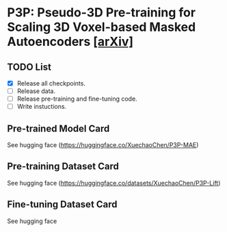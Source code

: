 # P3P: Pseudo-3D Pre-training for Scaling 3D Voxel-based Masked Autoencoders [[arXiv]](https://arxiv.org/pdf/2408.10007)

## TODO List
- [x] Release all checkpoints.
- [ ] Release data.
- [ ] Release pre-training and fine-tuning code.
- [ ] Write instuctions.

## Pre-trained Model Card
See hugging face (https://huggingface.co/XuechaoChen/P3P-MAE)

## Pre-training Dataset Card
See hugging face (https://huggingface.co/datasets/XuechaoChen/P3P-Lift)

## Fine-tuning Dataset Card
See hugging face 
